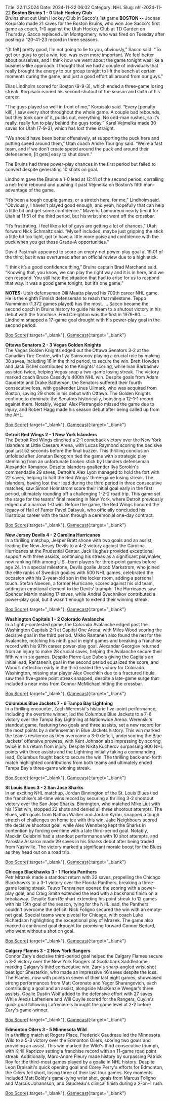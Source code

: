 Title: 22.11.2024
Date: 2024-11-22 06:02
Category: NHL 
Slug: nhl-2024-11-22 
**Boston Bruins 1 - 0 Utah Hockey Club**  
Bruins shut out Utah Hockey Club in Sacco's 1st game
 **BOSTON --** <forge-entity title="Joonas Korpisalo" slug="joonas-korpisalo-8476914" code="player">Joonas Korpisalo</forge-entity> made 21 saves for the Boston Bruins, who won Joe Sacco's first game as coach, 1-0 against the Utah Hockey Club at TD Garden on Thursday. 
Sacco replaced Jim Montgomery, who was fired on Tuesday after posting a 120-41-23 record in three seasons.

“\[It felt\] pretty good, I’m not going to lie to you, obviously,” Sacco said. “To get our guys to get a win, too, was even more important. We feel better about ourselves, and I think how we went about the game tonight was like a business-like approach. I thought that we had a couple of individuals that really brought the energy to our group tonight to lift the bench at certain moments during the game, and just a good effort all around from our guys.”

<forge-entity title="Elias Lindholm" slug="elias-lindholm-8477496" code="player">Elias Lindholm</forge-entity> scored for Boston (9-9-3), which ended a three-game losing streak. Korpisalo earned his second shutout of the season and sixth of his career.

“The guys played so well in front of me,” Korpisalo said. “Every \[penalty kill\], I saw every shot throughout the whole game. A couple bad rebounds, but they took care of it, pucks out, everything. No odd-man rushes, so it’s really, really fun to play behind the guys today.” 
<forge-entity title="Karel Vejmelka" slug="karel-vejmelka-8478872" code="player">Karel Vejmelka</forge-entity> made 30 saves for Utah (7-9-3), which has lost three straight.

“We should have been better offensively, at supporting the puck here and putting speed around them,” Utah coach Andre Tourigny said. “We’re a fast team, and if we don’t create speed around the puck and around their defensemen, \[it gets\] easy to shut down.”

The Bruins had three power-play chances in the first period but failed to convert despite generating 10 shots on goal.

Lindholm gave the Bruins a 1-0 lead at 12:41 of the second period, corralling a net-front rebound and pushing it past Vejmelka on Boston’s fifth man-advantage of the game.

“It’s been a tough couple games, or a stretch here, for me,” Lindholm said. “Obviously, I haven’t played good enough, and yeah, hopefully that can help a little bit and get some confidence.” 
<forge-entity title="Maveric Lamoureux" slug="maveric-lamoureux-8483472" code="player">Maveric Lamoureux</forge-entity> nearly tied it for Utah at 11:51 of the third period, but his wrist shot went off the crossbar.

“It’s frustrating. I feel like a lot of guys are getting a lot of chances,” Utah forward <forge-entity title="Nick Schmaltz" slug="nick-schmaltz-8477951" code="player">Nick Schmaltz</forge-entity> said. “Myself included, maybe just gripping the stick a little bit too tight, got to have a little more poise and confidence with the puck when you get those Grade-A opportunities.”

<forge-entity title="David Pastrnak" slug="david-pastrnak-8477956" code="player">David Pastrnak</forge-entity> appeared to score an empty-net power-play goal at 19:01 of the third, but it was overturned after an official review due to a high stick.

“I think it’s a good confidence thing,” Bruins captain <forge-entity title="Brad Marchand" slug="brad-marchand-8473419" code="player">Brad Marchand</forge-entity> said. “Knowing that, you know, we can play the right way and it is in here, and we can respond. You still hate the situation that had to arise for us to respond that way. It was a good game tonight, but it’s one game.”

**NOTES:** Utah defenseman <forge-entity title="Olli Maatta" slug="olli-maatta-8476874" code="player">Olli Maatta</forge-entity> played his 700th career NHL game. He is the eighth Finnish defenseman to reach that milestone. <forge-entity title="Teppo Numminen" slug="teppo-numminen-8449924" code="player">Teppo Numminen</forge-entity> (1,372 games played) has the most. … Sacco became the second coach in Bruins history to guide his team to a shutout victory in his debut with the franchise. Fred Creighton was the first in 1979-80. … Lindholm snapped a 17-game goal drought with his power-play goal in the second period. 

[Box Score](/gamecenter/uta-vs-bos/2024/11/21/2024020306){:target="_blank"}, [Gamecast](https://www.nhl.com/news/utah-hockey-club-boston-bruins-game-recap-november-21){:target="_blank"}<br>

**Ottawa Senators 2 - 3 Vegas Golden Knights**  
The Vegas Golden Knights edged out the Ottawa Senators 3-2 at the Canadian Tire Centre, with Ilya Samsonov playing a crucial role by making 38 saves, including 16 in the third period, to secure the win. Brett Howden and Jack Eichel contributed to the Knights' scoring, while Ivan Barbashev assisted twice, helping Vegas snap a two-game losing streak. The victory marked coach Bruce Cassidy's 400th NHL win. Despite goals from Adam Gaudette and Drake Batherson, the Senators suffered their fourth consecutive loss, with goaltender Linus Ullmark, who was acquired from Boston, saving 29 shots in his debut with Ottawa. The Golden Knights continue to dominate the Senators historically, boasting a 12-1-1 record against them. Notably, Vegas' Alex Pietrangelo missed the game due to injury, and Robert Hagg made his season debut after being called up from the AHL. 

[Box Score](/gamecenter/vgk-vs-ott/2024/11/21/2024020307){:target="_blank"}, [Gamecast](https://www.nhl.com/news/vegas-golden-knights-ottawa-senators-game-recap-november-21){:target="_blank"}<br>

**Detroit Red Wings 2 - 1 New York Islanders**  
The Detroit Red Wings clinched a 2-1 comeback victory over the New York Islanders at Little Caesars Arena, with Lucas Raymond scoring the decisive goal just 52 seconds before the final buzzer. This thrilling conclusion unfolded after Jonatan Berggren tied the game with a strategic play stemming from an unfortunate broken stick by Islanders defenseman Alexander Romanov. Despite Islanders goaltender Ilya Sorokin's commendable 29 saves, Detroit's Alex Lyon managed to hold the fort with 22 saves, helping to halt the Red Wings' three-game losing streak. The Islanders, having lost their lead during the third period in three consecutive matches, saw Simon Holmstrom score their initial goal early in the first period, ultimately rounding off a challenging 1-2-2 road trip. This game set the stage for the teams' final meeting in New York, where Detroit previously edged out a narrow 1-0 win. Before the game, the Red Wings honored the legacy of Hall of Famer Pavel Datsyuk, who officially concluded his illustrious career with the team through a ceremonial one-day contract. 

[Box Score](/gamecenter/nyi-vs-det/2024/11/21/2024020308){:target="_blank"}, [Gamecast](https://www.nhl.com/news/new-york-islanders-detroit-red-wings-game-recap-november-21){:target="_blank"}<br>

**New Jersey Devils 4 - 2 Carolina Hurricanes**  
In a thrilling matchup, Jesper Bratt shone with two goals and an assist, leading the New Jersey Devils to a 4-2 victory against the Carolina Hurricanes at the Prudential Center. Jack Hughes provided exceptional support with three assists, continuing his streak as a significant playmaker, now ranking fifth among U.S.-born players for three-point games before age 24. In a special milestone, Devils goalie Jacob Markstrom, who joined the elite ranks of Swedish goalies with 500 NHL games, celebrated the occasion with his 2-year-old son in the locker room, adding a personal touch. Stefan Noesen, a former Hurricane, scored against his old team, adding an emotional element to the Devils' triumph. The Hurricanes saw Spencer Martin making 17 saves, while Andrei Svechnikov contributed a power-play goal, but it wasn't enough to extend their winning streak. 

[Box Score](/gamecenter/car-vs-njd/2024/11/21/2024020309){:target="_blank"}, [Gamecast](https://www.nhl.com/news/carolina-hurricanes-new-jersey-devils-game-recap-november-21){:target="_blank"}<br>

**Washington Capitals 1 - 2 Colorado Avalanche**  
In a tightly-contested game, the Colorado Avalanche edged past the Washington Capitals 2-1 at Capital One Arena, with Miles Wood scoring the decisive goal in the third period. Mikko Rantanen also found the net for the Avalanche, notching his ninth goal in eight games and breaking a franchise record with his 97th career power-play goal. Alexandar Georgiev returned from an injury to make 28 crucial saves, helping the Avalanche secure their fifth win in six games. Despite Pierre-Luc Dubois giving the Capitals an initial lead, Rantanen’s goal in the second period equalized the score, and Wood’s deflection early in the third sealed the victory for Colorado. Washington, missing star player Alex Ovechkin due to a fractured fibula, saw their five-game point streak snapped, despite a late-game surge that included a near miss from Connor McMichael hitting the crossbar. 

[Box Score](/gamecenter/col-vs-wsh/2024/11/21/2024020310){:target="_blank"}, [Gamecast](https://www.nhl.com/news/colorado-avalanche-washington-capitals-game-recap-november-21){:target="_blank"}<br>

**Columbus Blue Jackets 7 - 6 Tampa Bay Lightning**  
In a thrilling encounter, Zach Werenski's historic five-point performance, including the overtime winner, led the Columbus Blue Jackets to a 7-6 victory over the Tampa Bay Lightning at Nationwide Arena. Werenski's standout game, featuring two goals and three assists, set a new record for the most points by a defenseman in Blue Jackets history. This win marked the team’s resilience as they overcame a 3-0 deficit, underscoring the Blue Jackets' offensive prowess, with Kent Johnson also impressing by scoring twice in his return from injury. Despite Nikita Kucherov surpassing 900 NHL points with three assists and the Lightning initially taking a commanding lead, Columbus fought back to secure the win. The thrilling back-and-forth match highlighted contributions from both teams and ultimately ended Tampa Bay's three-game winning streak. 

[Box Score](/gamecenter/tbl-vs-cbj/2024/11/21/2024020311){:target="_blank"}, [Gamecast](https://www.nhl.com/news/tampa-bay-lightning-columbus-blue-jackets-game-recap-november-21){:target="_blank"}<br>

**St Louis Blues 3 - 2 San Jose Sharks**  
In an exciting NHL matchup, Jordan Binnington of the St. Louis Blues tied the franchise's all-time wins record by securing a thrilling 3-2 shootout victory over the San Jose Sharks. Binnington, who matched Mike Liut with his 151st win, stopped 22 shots and denied all three shootout attempts. The Blues, with goals from Nathan Walker and Jordan Kyrou, snapped a tough stretch of challenges on home ice with this win. Jake Neighbours scored the decisive shootout goal, while Alex Wennberg kept the Sharks in contention by forcing overtime with a late third-period goal. Notably, Macklin Celebrini had a standout performance with 10 shot attempts, and Yaroslav Askarov made 29 saves in his Sharks debut after being traded from Nashville. The victory marked a significant morale boost for the Blues as they head out on a road trip. 

[Box Score](/gamecenter/sjs-vs-stl/2024/11/21/2024020312){:target="_blank"}, [Gamecast](https://www.nhl.com/news/san-jose-sharks-st-louis-blues-game-recap-november-21){:target="_blank"}<br>

**Chicago Blackhawks 3 - 1 Florida Panthers**  
Petr Mrazek made a standout return with 32 saves, propelling the Chicago Blackhawks to a 3-1 victory over the Florida Panthers, breaking a three-game losing streak. Teuvo Teravainen opened the scoring with a power-play goal, and Craig Smith extended the lead with a backhand finish on a breakaway. Despite Sam Reinhart extending his point streak to 12 games with his 15th goal of the season, tying for the NHL lead, the Panthers couldn't overcome the deficit. Nick Foligno secured the win with an empty-net goal. Special teams were pivotal for Chicago, with coach Luke Richardson highlighting the exceptional play of Mrazek. The game also marked a continued goal drought for promising forward Connor Bedard, who went without a shot on goal. 

[Box Score](/gamecenter/fla-vs-chi/2024/11/21/2024020313){:target="_blank"}, [Gamecast](https://www.nhl.com/news/florida-panthers-chicago-blackhawks-game-recap-november-21){:target="_blank"}<br>

**Calgary Flames 3 - 2 New York Rangers**  
Connor Zary's decisive third-period goal helped the Calgary Flames secure a 3-2 victory over the New York Rangers at Scotiabank Saddledome, marking Calgary's third consecutive win. Zary's sharp-angled wrist shot beat Igor Shesterkin, who made an impressive 46 saves despite the loss. The Flames, now with points in seven of their last eight games, showcased strong performances from Matt Coronato and Yegor Sharangovich, each contributing a goal and an assist, alongside MacKenzie Weegar's three assists. Goalie Dustin Wolf added to the defensive effort with 27 saves. While Alexis Lafreniere and Will Cuylle scored for the Rangers, Cuylle's quick goal following Lafreniere's brought the game level at 2-2 before Zary's game-winner. 

[Box Score](/gamecenter/nyr-vs-cgy/2024/11/21/2024020314){:target="_blank"}, [Gamecast](https://www.nhl.com/news/new-york-rangers-calgary-flames-game-recap-november-21){:target="_blank"}<br>

**Edmonton Oilers 3 - 5 Minnesota Wild**  
In a thrilling match at Rogers Place, Frederick Gaudreau led the Minnesota Wild to a 5-3 victory over the Edmonton Oilers, scoring two goals and providing an assist. This win marked the Wild's third consecutive triumph, with Kirill Kaprizov setting a franchise record with an 11-game road point streak. Additionally, Marc-Andre Fleury made history by surpassing Patrick Roy for the third-most games played by a goalie in NHL history. Despite Leon Draisaitl's quick opening goal and Corey Perry's efforts for Edmonton, the Oilers fell short, losing three of their last four games. Key moments included Matt Boldy's game-tying wrist shot, goals from Marcus Foligno and Marcus Johansson, and Gaudreau's clinical finish during a 2-on-1 rush. 

[Box Score](/gamecenter/min-vs-edm/2024/11/21/2024020315){:target="_blank"}, [Gamecast](https://www.nhl.com/news/minnesota-wild-edmonton-oilers-game-recap-november-21){:target="_blank"}<br>

